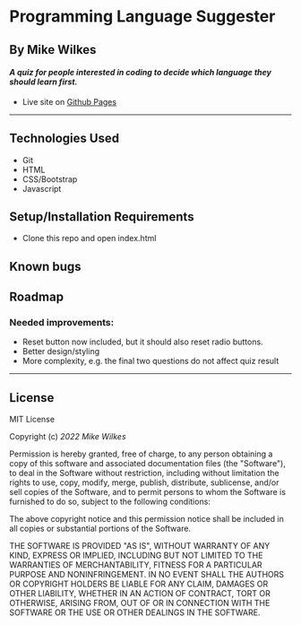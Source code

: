 # Programming Language Suggester

## By Mike Wilkes

#### _A quiz for people interested in coding to decide which language they should learn first._
* Live site on [Github Pages](https://melkes.github.io/suggester)

---

## Technologies Used

* Git
* HTML
* CSS/Bootstrap
* Javascript

## Setup/Installation Requirements

* Clone this repo and open index.html

## Known bugs

## Roadmap
### Needed improvements:
* Reset button now included, but it should also reset radio buttons.
* Better design/styling
* More complexity, e.g. the final two questions do not affect quiz result

---
## License

MIT License

Copyright (c) _2022_ _Mike Wilkes_ 

Permission is hereby granted, free of charge, to any person obtaining a copy
of this software and associated documentation files (the "Software"), to deal
in the Software without restriction, including without limitation the rights
to use, copy, modify, merge, publish, distribute, sublicense, and/or sell
copies of the Software, and to permit persons to whom the Software is
furnished to do so, subject to the following conditions:

The above copyright notice and this permission notice shall be included in all
copies or substantial portions of the Software.

THE SOFTWARE IS PROVIDED "AS IS", WITHOUT WARRANTY OF ANY KIND, EXPRESS OR
IMPLIED, INCLUDING BUT NOT LIMITED TO THE WARRANTIES OF MERCHANTABILITY,
FITNESS FOR A PARTICULAR PURPOSE AND NONINFRINGEMENT. IN NO EVENT SHALL THE
AUTHORS OR COPYRIGHT HOLDERS BE LIABLE FOR ANY CLAIM, DAMAGES OR OTHER
LIABILITY, WHETHER IN AN ACTION OF CONTRACT, TORT OR OTHERWISE, ARISING FROM,
OUT OF OR IN CONNECTION WITH THE SOFTWARE OR THE USE OR OTHER DEALINGS IN THE
SOFTWARE.
